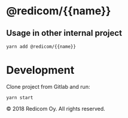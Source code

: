 # @redicom/{{name}}

## Usage in other internal project

```
yarn add @redicom/{{name}}
```

# Development

Clone project from Gitlab and run:

```
yarn start
```

© 2018 Redicom Oy. All rights reserved.
